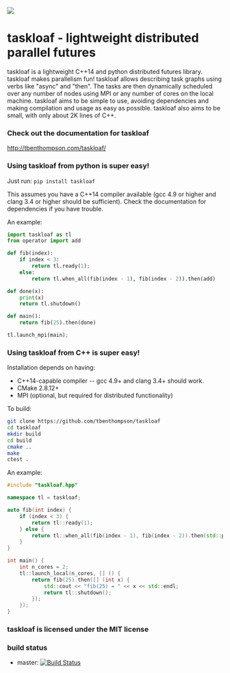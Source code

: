 <img src="http://tbenthompson.com/public/images/taskloaf_logo.png"/>

# taskloaf - lightweight distributed parallel futures 

taskloaf is a lightweight C++14 and python distributed futures library. taskloaf makes parallelism fun! taskloaf allows describing task graphs using verbs like "async" and "then". The tasks are then dynamically scheduled over any number of nodes using MPI or any number of cores on the local machine. taskloaf aims to be simple to use, avoiding dependencies and making compilation and usage as easy as possible. taskloaf also aims to be small, with only about 2K lines of C++.

### Check out the documentation for taskloaf
http://tbenthompson.com/taskloaf/

### Using taskloaf from python is super easy!
Just run: `pip install taskloaf`

This assumes you have a C++14 compiler available (gcc 4.9 or higher and clang 3.4 or higher should be sufficient). Check the documentation for dependencies if you have trouble. 

An example:
```python
import taskloaf as tl
from operator import add

def fib(index):
    if index < 3:
        return tl.ready(1);
    else:
        return tl.when_all(fib(index - 1), fib(index - 2)).then(add)

def done(x):
    print(x)
    return tl.shutdown()

def main():
    return fib(25).then(done)

tl.launch_mpi(main);
```

### Using taskloaf from C++ is super easy!
Installation depends on having:
* C++14-capable compiler -- gcc 4.9+ and clang 3.4+ should work. 
* CMake 2.8.12+
* MPI (optional, but required for distributed functionality)

To build:
```bash
git clone https://github.com/tbenthompson/taskloaf
cd taskloaf
mkdir build
cd build
cmake ..
make
ctest .
```

An example:
```cpp
#include "taskloaf.hpp"

namespace tl = taskloaf;

auto fib(int index) {
    if (index < 3) {
        return tl::ready(1);
    } else {
        return tl::when_all(fib(index - 1), fib(index - 2)).then(std::plus<int>());
    }
}

int main() {
    int n_cores = 2;
    tl::launch_local(n_cores, [] () {
        return fib(25).then([] (int x) {
            std::cout << "fib(25) = " << x << std::endl;
            return tl::shutdown();
        });
    });
}
```

### taskloaf is licensed under the MIT license
### build status
* master: [![Build Status](https://travis-ci.org/tbenthompson/taskloaf.svg?branch=master)](https://travis-ci.org/tbenthompson/taskloaf)
